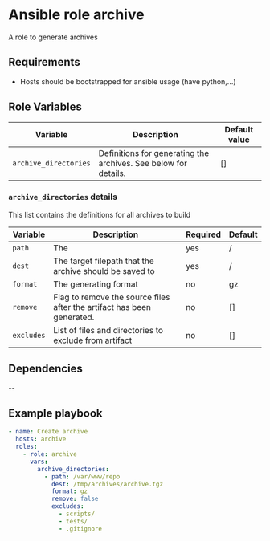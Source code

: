 # Ansible role archive
A role to generate archives

## Requirements
- Hosts should be bootstrapped for ansible usage (have python,...)

## Role Variables

| Variable | Description | Default value |
|----------|-------------|---------------|
| `archive_directories` | Definitions for generating the archives. See below for details. | [] |


### `archive_directories` details

This list contains the definitions for all archives to build

| Variable | Description | Required | Default |
|----------|-------------|----------|---------|
| `path` | The | yes | / |
| `dest` | The target filepath that the archive should be saved to | yes | / |
| `format` | The generating format | no | gz |
| `remove` | Flag to remove the source files after the artifact has been generated. | no | [] |
| `excludes` | List of files and directories to exclude from artifact | no |  [] |


## Dependencies

--

## Example playbook
```yaml
- name: Create archive
  hosts: archive
  roles:
    - role: archive
      vars:
        archive_directories:
          - path: /var/www/repo
            dest: /tmp/archives/archive.tgz
            format: gz
            remove: false
            excludes:
              - scripts/
              - tests/
              - .gitignore
```
